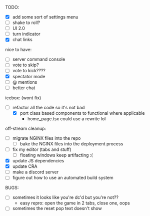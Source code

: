 TODO:
- [x] add some sort of settings menu
- [ ] shake to roll?
- [ ] UI 2.0
- [ ] turn indicator
- [x] chat links

nice to have:
- [ ] server command console
- [ ] vote to skip?
- [ ] vote to kick????
- [x] spectator mode
- [ ] @ mentions
- [ ] better chat

icebox: (wont fix)
- [ ] refactor all the code so it's not bad
    - [x] port class based components to functional where applicable
        - home_page.tsx could use a rewrite lol

off-stream cleanup:
- [ ] migrate NGINX files into the repo
  - [ ] bake the NGINX files into the deployment process
- [ ] fix my editor (tabs and stuff)
    - [ ] floating windows keep artifacting :(
- [x] update JS dependencies
- [x] update CRA
- [ ] make a discord server
- [ ] figure out how to use an automated build system

BUGS:
- [ ] sometimes it looks like you're dc'd but you're not??
    - easy repro: open the game in 2 tabs, close one, oops
- [ ] sometimes the reset pop text doesn't show
